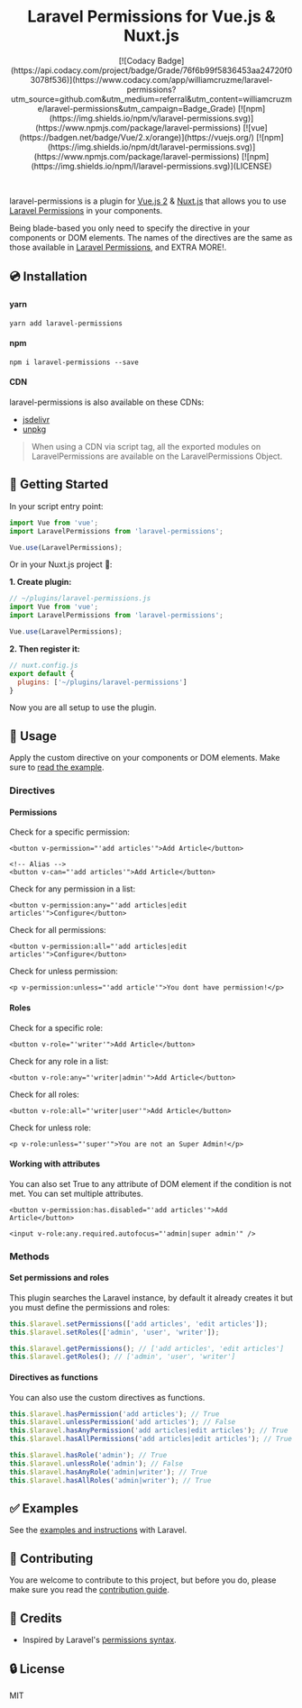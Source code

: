 
<h1 align="center" style="text-align:center">Laravel Permissions for Vue.js & Nuxt.js</h1>

<p align="center">
[![Codacy Badge](https://api.codacy.com/project/badge/Grade/76f6b99f5836453aa24720f03078f536)](https://www.codacy.com/app/williamcruzme/laravel-permissions?utm_source=github.com&amp;utm_medium=referral&amp;utm_content=williamcruzme/laravel-permissions&amp;utm_campaign=Badge_Grade)
[![npm](https://img.shields.io/npm/v/laravel-permissions.svg)](https://www.npmjs.com/package/laravel-permissions)
[![vue](https://badgen.net/badge/Vue/2.x/orange)](https://vuejs.org/)
[![npm](https://img.shields.io/npm/dt/laravel-permissions.svg)](https://www.npmjs.com/package/laravel-permissions)
[![npm](https://img.shields.io/npm/l/laravel-permissions.svg)](LICENSE)
</p>

<br>

laravel-permissions is a plugin for [Vue.js 2](https://vuejs.org/) & [Nuxt.js](https://nuxtjs.org/) that allows you to use [Laravel Permissions](https://github.com/spatie/laravel-permission) in your components.

Being blade-based you only need to specify the directive in your components or DOM elements. The names of the directives are the same as those available in [Laravel Permissions](https://github.com/spatie/laravel-permission#using-blade-directives), and EXTRA MORE!.

## 💿 Installation

#### yarn

```
yarn add laravel-permissions
```

#### npm

```
npm i laravel-permissions --save
```

#### CDN

laravel-permissions is also available on these CDNs:

- [jsdelivr](https://cdn.jsdelivr.net/npm/laravel-permissions@latest/dist/laravel-permissions.js)
- [unpkg](https://unpkg.com/laravel-permissions)

> When using a CDN via script tag, all the exported modules on LaravelPermissions are available on the LaravelPermissions Object.

## 🏁 Getting Started

In your script entry point:
```javascript
import Vue from 'vue';
import LaravelPermissions from 'laravel-permissions';

Vue.use(LaravelPermissions);
```

Or in your Nuxt.js project 🎉:

**1. Create plugin:**
```js
// ~/plugins/laravel-permissions.js
import Vue from 'vue';
import LaravelPermissions from 'laravel-permissions';

Vue.use(LaravelPermissions);
```

**2. Then register it:**
```js
// nuxt.config.js
export default {
  plugins: ['~/plugins/laravel-permissions']
}
```

Now you are all setup to use the plugin.

## 🚀 Usage

Apply the custom directive on your components or DOM elements. Make sure to [read the example](examples).

### Directives

#### Permissions

Check for a specific permission:

```vue
<button v-permission="'add articles'">Add Article</button>

<!-- Alias -->
<button v-can="'add articles'">Add Article</button>
```

Check for any permission in a list:

```vue
<button v-permission:any="'add articles|edit articles'">Configure</button>
```

Check for all permissions:

```vue
<button v-permission:all="'add articles|edit articles'">Configure</button>
```

Check for unless permission:

```vue
<p v-permission:unless="'add article'">You dont have permission!</p>
```

#### Roles

Check for a specific role:

```vue
<button v-role="'writer'">Add Article</button>
```

Check for any role in a list:

```vue
<button v-role:any="'writer|admin'">Add Article</button>
```

Check for all roles:

```vue
<button v-role:all="'writer|user'">Add Article</button>
```

Check for unless role:

```vue
<p v-role:unless="'super'">You are not an Super Admin!</p>
```

#### Working with attributes

 You can also set True to any attribute of DOM element if the condition is not met. You can set multiple attributes.

```vue
<button v-permission:has.disabled="'add articles'">Add Article</button>

<input v-role:any.required.autofocus="'admin|super admin'" />
```

### Methods

#### Set permissions and roles

This plugin searches the Laravel instance, by default it already creates it but you must define the permissions and roles:

```js
this.$laravel.setPermissions(['add articles', 'edit articles']);
this.$laravel.setRoles(['admin', 'user', 'writer']);

this.$laravel.getPermissions(); // ['add articles', 'edit articles']
this.$laravel.getRoles(); // ['admin', 'user', 'writer']
```

#### Directives as functions

You can also use the custom directives as functions.

```js
this.$laravel.hasPermission('add articles'); // True
this.$laravel.unlessPermission('add articles'); // False
this.$laravel.hasAnyPermission('add articles|edit articles'); // True
this.$laravel.hasAllPermissions('add articles|edit articles'); // True

this.$laravel.hasRole('admin'); // True
this.$laravel.unlessRole('admin'); // False
this.$laravel.hasAnyRole('admin|writer'); // True
this.$laravel.hasAllRoles('admin|writer'); // True
```

## ✅ Examples

See the [examples and instructions](examples) with Laravel.

## 🚸 Contributing

You are welcome to contribute to this project, but before you do, please make sure you read the [contribution guide](CONTRIBUTING.md).

## 🙈 Credits

- Inspired by Laravel's [permissions syntax](https://github.com/spatie/laravel-permission#using-blade-directives).

## 🔒 License

MIT
